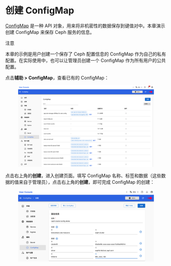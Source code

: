 # 创建 ConfigMap

<a target="_blank" rel="noopener noreferrer" href="https://t9k.github.io/user-manuals/latest/modules/auxiliary/configmap.html">ConfigMap</a> 是一种 API 对象，用来将非机密性的数据保存到键值对中。本章演示创建 ConfigMap 来保存 Ceph 服务的信息。

<aside class="note">
<div class="title">注意</div>

本章的示例是用户创建一个保存了 Ceph 配置信息的 ConfigMap 作为自己的私有配置。在实际使用中，也可以让管理员创建一个 ConfigMap 作为所有用户的公共配置。

</aside>

点击**辅助 > ConfigMap**，查看已有的 ConfigMap：

<figure class="screenshot">
  <img alt="list-configmap" src="../assets/auxiliary/list-configmap.png" />
</figure>

点击右上角的**创建**，进入创建页面。填写 ConfigMap 名称、标签和数据（这些数据的值来自于管理员），点击右上角的**创建**，即可完成 ConfigMap 的创建：

<figure class="screenshot">
  <img alt="create-configmap" src="../assets/auxiliary/create-configmap.png" />
</figure>
